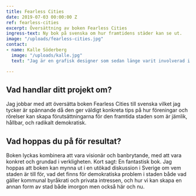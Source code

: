 ```yaml
---
title: Fearless Cities
date: 2019-07-03 00:00:00 Z
ref: fearless-cities
excerpt: Översättning av boken Fearless Cities
ingress-text: Ny bok på svenska om hur framtidens städer kan se ut.
image: "/uploads/fearless-cities.jpg"
contact:
- name: Kalle Söderberg
  image: "/uploads/kalle.jpg"
  text: "Jag är en grafisk designer som sedan länge varit involverad i frågor om rätten till staden, främst genom mitt engagemang i gruppen Allt åt alla Malmö. Jag har även länge drivit studiecirklar och skrivit texter om just dessa frågor."

---
```


## Vad handlar ditt projekt om?
Jag jobbar med att översätta boken Fearless Cities till svenska vilket jag tycker är spännande då den ger väldigt konkreta tips på hur föreningar och rörelser kan skapa förutsättningarna för den framtida staden som är jämlik, hållbar, och radikalt demokratisk.

## Vad hoppas du på för resultat?
Boken lyckas kombinera att vara visionär och banbrytande, med att vara konkret och grundad i verkligheten. Kort sagt: En fantastisk bok. Jag hoppas att boken kan mynna ut i en utökad diskussion i Sverige om vem staden är till för, vad det finns för demokratiska problem i staden både vad gäller kommunal byråkrati och privata intressen, och hur vi kan skapa en annan form av stad både imorgon men också här och nu.
